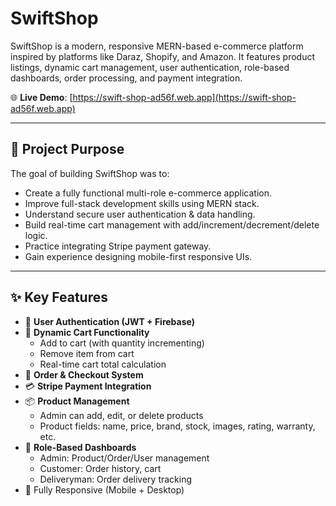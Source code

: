# SwiftShop


SwiftShop is a modern, responsive MERN-based e-commerce platform inspired by platforms like Daraz, Shopify, and Amazon. It features product listings, dynamic cart management, user authentication, role-based dashboards, order processing, and payment integration.


🌐 **Live Demo**: [https://swift-shop-ad56f.web.app](https://swift-shop-ad56f.web.app)



---

## 🎯 Project Purpose

The goal of building SwiftShop was to:

- Create a fully functional multi-role e-commerce application.
- Improve full-stack development skills using MERN stack.
- Understand secure user authentication & data handling.
- Build real-time cart management with add/increment/decrement/delete logic.
- Practice integrating Stripe payment gateway.
- Gain experience designing mobile-first responsive UIs.

---



## ✨ Key Features

- 👤 **User Authentication (JWT + Firebase)**
- 🛒 **Dynamic Cart Functionality**
  - Add to cart (with quantity incrementing)
  - Remove item from cart
  - Real-time cart total calculation
- 🧾 **Order & Checkout System**
- 💳 **Stripe Payment Integration**
- 📦 **Product Management**
  - Admin can add, edit, or delete products
  - Product fields: name, price, brand, stock, images, rating, warranty, etc.
- 🔐 **Role-Based Dashboards**
  - Admin: Product/Order/User management
  - Customer: Order history, cart
  - Deliveryman: Order delivery tracking
- 📱 Fully Responsive (Mobile + Desktop)

